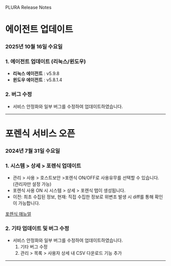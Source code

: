 PLURA Release Notes

# 에이전트 업데이트 

### 2025년 10월 16일 수요일

### 1. 에이전트 업데이트 (리눅스/윈도우)

-  **리눅스 에이전트** : v5.9.8
-  **윈도우 에이전트** : v5.8.1.4

### 2. 버그 수정

- 서비스 안정화와 일부 버그를 수정하여 업데이트하였습니다.

---

# 포렌식 서비스 오픈 

###  2024년 7월 31일 수요일

### 1. 시스템 > 상세 > 포렌식 업데이트

-  관리 > 사용 > 호스트보안 >포렌식 ON/OFF로 사용유무를 선택할 수 있습니다. (관리자만 설정 가능)
-  포렌식 사용 ON 시 시스템 > 상세 > 포렌식 탭이 생성됩니다.
-  이전: 최초  수집된 정보, 현재: 직접 수집한 정보로 위변조 발생 시 diff를 통해 확인이 가능합니다.

  [포렌식 매뉴얼](https://docs.plura.io/ko/fn/forensic)

### 2. 기타 업데이트 및 버그 수정

- 서비스 안정화와 일부 버그를 수정하여 업데이트하였습니다.
   1) 기타 버그 수정
   2) 관리 > 목록 > 사용자 상세 내 CSV 다운로드 기능 추가

---
